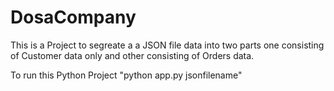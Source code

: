 # DosaCompany
 
This is a Project to segreate a a JSON file data into two parts one consisting of Customer data only and other consisting of Orders data.

To run this Python Project "python app.py jsonfilename"
